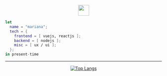 <p align="center">
<img src="https://camo.githubusercontent.com/b0fa06ee100360ae8811a115c133de7848891e3b/68747470733a2f2f6769746875622e6769746875626173736574732e636f6d2f696d616765732f6d6f6e612d776869737065722e676966" width="35px">
  
```nix
let
  name = "mariana";
  tech = {
    frontend = [ vuejs, reactjs ];
    backend = [ nodejs ];
    misc = [ ux / ui ];
  };
in present-time
```

</h4>
  
----

<div align="center">

[![Top Langs](https://github-readme-stats.vercel.app/api/top-langs/?username=distromari&layout=compact)](https://github.com/anuraghazra/github-readme-stats)

</div>
